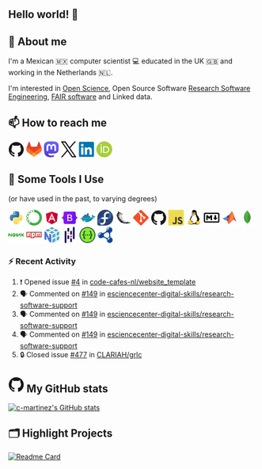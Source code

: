 <!--
**c-martinez/c-martinez** is a ✨ _special_ ✨ repository because its `README.md` (this file) appears on your GitHub profile.
-->

## Hello world! 👋

## 💬 About me
I'm a Mexican 🇲🇽 computer scientist 💻 educated in the UK 🇬🇧 and working in the Netherlands 🇳🇱.

I'm interested in [Open Science](https://www.unesco.org/en/open-science), Open Source Software
[Research Software Engineering](https://nl-rse.org/), [FAIR software](https://fair-software.eu/) and Linked data.

## 📫 How to reach me
[![GitHub](icons/github-original.png)](https://github.com/c-martinez)
[![GitLab](icons/gitlab-original.png)](https://gitlab.com/c-martinez)
[![Mastodon](icons/mastodon-logo-purple.png)](https://fosstodon.org/@neocarlitos)
[![X](icons/twitter-original.png)](https://x.com/neocarlitos)
[![LinkedIn](icons/linkedin-original.png)](https://www.linkedin.com/in/carlosmartinezortiz/)
[![ORCID](icons/ORCID_iD.png)](https://orcid.org/0000-0001-5565-7577)

## 🚀 Some Tools I Use
(or have used in the past, to varying degrees)
<!--  (most) Icons from https://github.com/devicons/devicon/ -->
![Python](icons/python-original.png)
![Anaconda](icons/anaconda-original.png)
![Angular](icons/angular-original.png)
![Bootstrap](icons/bootstrap-original.png)
![Docker](icons/docker-original.png)
![Fedora](icons/fedora-original.png)
![Flask](icons/flask-original.png)
![Git](icons/git-original.png)
![Github](icons/github-original.png)
![Javascript](icons/javascript-original.png)
![Linux](icons/linux-original.png)
![Markdown](icons/markdown-original.png)
![Matlab](icons/matlab-original.png)
![Mongodb](icons/mongodb-original.png)
![Nginx](icons/nginx-original.png)
![npm](icons/npm-original-wordmark.png)
![Numpy](icons/numpy-original.png)
![Pandas](icons/pandas-original.png)
![Swagger](icons/swagger-original.png)
![SPARQL](icons/sparql.png)


### ⚡ Recent Activity

<!--START_SECTION:activity-->
1. ❗ Opened issue [#4](https://github.com/code-cafes-nl/website_template/issues/4) in [code-cafes-nl/website_template](https://github.com/code-cafes-nl/website_template)
2. 🗣 Commented on [#149](https://github.com/esciencecenter-digital-skills/research-software-support/pull/149#issuecomment-3421666043) in [esciencecenter-digital-skills/research-software-support](https://github.com/esciencecenter-digital-skills/research-software-support)
3. 🗣 Commented on [#149](https://github.com/esciencecenter-digital-skills/research-software-support/pull/149#issuecomment-3421442922) in [esciencecenter-digital-skills/research-software-support](https://github.com/esciencecenter-digital-skills/research-software-support)
4. 🗣 Commented on [#149](https://github.com/esciencecenter-digital-skills/research-software-support/pull/149#issuecomment-3408915282) in [esciencecenter-digital-skills/research-software-support](https://github.com/esciencecenter-digital-skills/research-software-support)
5. 🔒 Closed issue [#477](https://github.com/CLARIAH/grlc/issues/477) in [CLARIAH/grlc](https://github.com/CLARIAH/grlc)
<!--END_SECTION:activity-->

## ![GitHub](icons/github-original.png) My GitHub stats
[![c-martinez's GitHub stats](https://github-readme-stats.vercel.app/api?username=c-martinez&hide_title=true&show_icons=true&theme=catppuccin_latte)](https://github.com/c-martinez/github-readme-stats)

## 🗂️ Highlight Projects
[![Readme Card](https://github-readme-stats.vercel.app/api/pin/?username=clariah&repo=grlc&theme=catppuccin_latte)](https://github.com/clariah/grlc)
